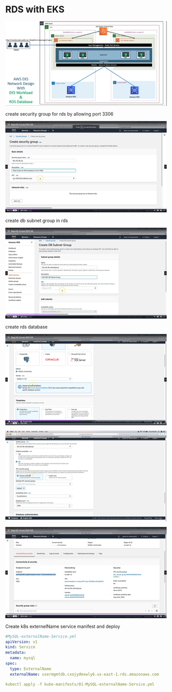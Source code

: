 # RDS with EKS

![alt text](image-8.png)

<aside>
 create security group for rds by allowing port 3306

</aside>

![alt text](image-9.png)

<aside>
 create db subnet group in rds

</aside>

![alt text](image-10.png)

<aside>
 create rds database

</aside>


![alt text](image-11.png)

![alt text](image-12.png)

![alt text](image-13.png)

<aside>
 Create k8s externelName service manifest and deploy

</aside>

```yaml
#MySQL-externalName-Service.yml
apiVersion: v1
kind: Service
metadata:
  name: mysql
spec:
  type: ExternalName
  externalName: usermgmtdb.cxojydmxwly6.us-east-1.rds.amazonaws.com
```

```yaml
kubectl apply -f kube-manifests/01-MySQL-externalName-Service.yml
```
```